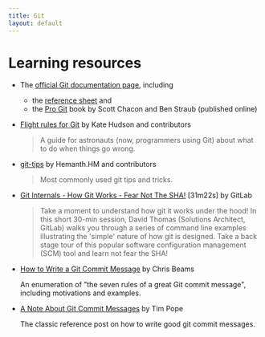 ```yaml
---
title: Git
layout: default
---
```


# Learning resources

* The [official Git documentation page](https://git-scm.com/doc), including
  * the [reference sheet](https://git-scm.com/docs) and
  * the [Pro Git](https://git-scm.com/book/en/v2) book by Scott Chacon and Ben Straub (published online)
* [Flight rules for Git](https://github.com/k88hudson/git-flight-rules) by Kate Hudson and contributors

  > A guide for astronauts (now, programmers using Git) about what to do when things go wrong.

* [git-tips](https://github.com/git-tips/tips) by Hemanth.HM and contributors

  > Most commonly used git tips and tricks.

* [Git Internals - How Git Works - Fear Not The SHA!](https://www.youtube.com/watch?v=P6jD966jzlk) [31m22s] by GitLab

  > Take a moment to understand how git it works under the hood! In this short 30-min session, David Thomas (Solutions
  > Architect, GitLab) walks you through a series of command line examples illustrating the 'simple' nature of how git
  > is designed. Take a back stage tour of this popular software configuration management (SCM) tool and learn not fear
  > the SHA!

* [How to Write a Git Commit Message](https://chris.beams.io/posts/git-commit/) by Chris Beams

  An enumeration of "the seven rules of a great Git commit message", including motivations and examples.

* [A Note About Git Commit Messages](https://tbaggery.com/2008/04/19/a-note-about-git-commit-messages.html) by Tim Pope

  The classic reference post on how to write good git commit messages.
